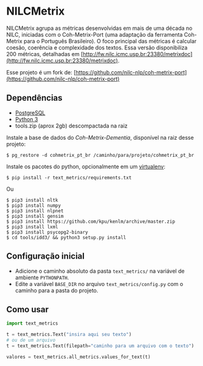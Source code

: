 NILCMetrix
============
NILCMetrix agrupa as métricas desenvolvidas em mais de uma década no NILC, iniciadas com o Coh-Metrix-Port (uma adaptação da ferramenta Coh-Metrix para o Português Brasileiro). O foco principal das métricas é calcular coesão, coerência e complexidade dos textos.
Essa versão disponibiliza 200 métricas, detalhadas em [http://fw.nilc.icmc.usp.br:23380/metrixdoc](http://fw.nilc.icmc.usp.br:23380/metrixdoc).

Esse projeto é um fork de: [https://github.com/nilc-nlp/coh-metrix-port](https://github.com/nilc-nlp/coh-metrix-port)

Dependências
------------
- [PostgreSQL](https://www.postgresql.org/)
- [Python 3](http://python.org/)
- tools.zip (aprox 2gb) descompactada na raiz

Instale a base de dados do *Coh-Metrix-Dementia*, disponível na raiz desse projeto:

	$ pg_restore -d cohmetrix_pt_br /caminho/para/projeto/cohmetrix_pt_br

Instale os pacotes do python, opcionalmente em um [virtualenv](https://virtualenv.pypa.io/en/stable/):

	$ pip install -r text_metrics/requirements.txt

Ou

```
$ pip3 install nltk
$ pip3 install numpy
$ pip3 install nlpnet
$ pip3 install gensim
$ pip3 install https://github.com/kpu/kenlm/archive/master.zip
$ pip3 install lxml
$ pip3 install psycopg2-binary
$ cd tools/idd3/ && python3 setup.py install
```


Configuração inicial
--------------------
- Adicione o caminho absoluto da pasta `text_metrics/` na variável de ambiente
  `PYTHONPATH`.
- Edite a variável `BASE_DIR` no arquivo `text_metrics/config.py` com o caminho
  para a pasta do projeto.


Como usar
---------
```python
import text_metrics

t = text_metrics.Text("insira aqui seu texto")
# ou de um arquivo
t = text_metrics.Text(filepath="caminho para um arquivo com o texto")

valores = text_metrics.all_metrics.values_for_text(t)
```
